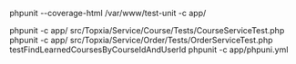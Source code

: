 phpunit --coverage-html  /var/www/test-unit -c app/

phpunit -c app/ src/Topxia/Service/Course/Tests/CourseServiceTest.php
phpunit -c app/ src/Topxia/Service/Order/Tests/OrderServiceTest.php
testFindLearnedCoursesByCourseIdAndUserId
phpunit -c app/phpuni.yml
